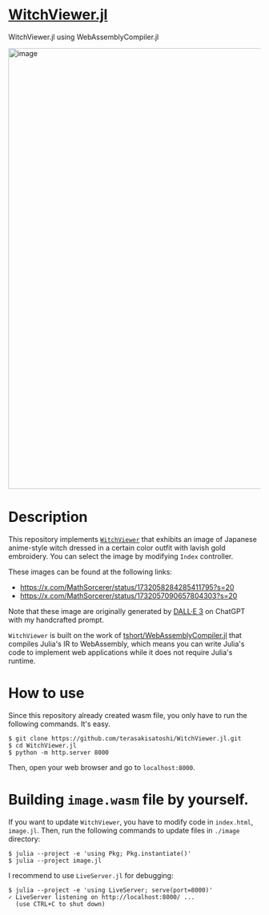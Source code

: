 # [WitchViewer.jl](https://terasakisatoshi.github.io/WitchViewer.jl/)

WitchViewer.jl using WebAssemblyCompiler.jl

<img width="881" alt="image" src="https://github.com/terasakisatoshi/WitchViewer.jl/assets/16760547/b6de2059-f1f9-4378-86d1-fd90d7d44f5f">

# Description

This repository implements [`WitchViewer`](https://terasakisatoshi.github.io/WitchViewer.jl/) that exhibits an image of Japanese anime-style witch dressed in a certain color outfit with lavish gold embroidery. You can select the image by modifying `Index` controller. 

These images can be found at the following links:

- https://x.com/MathSorcerer/status/1732058284285411795?s=20
- https://x.com/MathSorcerer/status/1732057090657804303?s=20

Note that these image are originally generated by [DALL·E 3](https://openai.com/dall-e-3) on ChatGPT with my handcrafted prompt.

`WitchViewer` is built on the work of [tshort/WebAssemblyCompiler.jl](https://github.com/tshort/WebAssemblyCompiler.jl) that compiles Julia's IR to WebAssembly, which means you can write Julia's code to implement web applications while it does not require Julia's runtime.

# How to use

Since this repository already created wasm file, you only have to run the following commands. It's easy.

```console
$ git clone https://github.com/terasakisatoshi/WitchViewer.jl.git
$ cd WitchViewer.jl
$ python -m http.server 8000
```

Then, open your web browser and go to `localhost:8000`.

# Building `image.wasm` file by yourself.

If you want to update `WitchViewer`, you have to modify code in `index.html`, `image.jl`. Then, run the following commands to update files in `./image` directory:

```console
$ julia --project -e 'using Pkg; Pkg.instantiate()'
$ julia --project image.jl
```

I recommend to use `LiveServer.jl` for debugging:

```console
$ julia --project -e 'using LiveServer; serve(port=8000)'
✓ LiveServer listening on http://localhost:8000/ ...
  (use CTRL+C to shut down)
```
